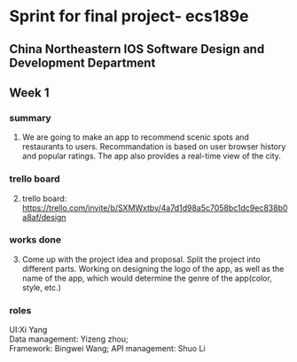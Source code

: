 # Sprint for final project- ecs189e
## China Northeastern IOS Software Design and Development Department

## Week 1

### summary
1. We are going to make an app to recommend scenic spots and restaurants to users. Recommandation is based on user browser history and popular ratings. The app also provides a real-time view of the city.

### trello board
2. trello board: https://trello.com/invite/b/SXMWxtby/4a7d1d98a5c7058bc1dc9ec838b0a8af/design

### works done
3. Come up with the project idea and proposal. Split the project into different parts. Working on designing the logo of the app, as well as the name of the app, which would determine the genre of the app(color, style, etc.)

### roles
UI:Xi Yang  
Data management: Yizeng zhou;  
Framework: Bingwei Wang;
API management: Shuo Li
